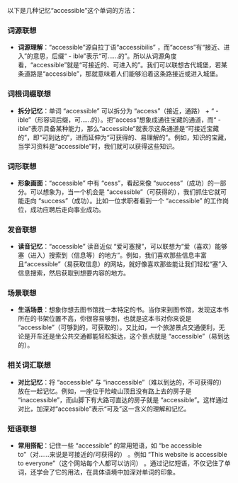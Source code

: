 以下是几种记忆“accessible”这个单词的方法：

### 词源联想
 - **词源理解**：“accessible”源自拉丁语“accessibilis” ，而“access”有“接近、进入”的意思，后缀“ - ible”表示“可……的”。所以从词源角度看，“accessible”就是“可接近的、可进入的”。我们可以联想古代城堡，若某条道路是“accessible”，那就意味着人们能够沿着这条路接近或进入城堡。

### 词根词缀联想
 - **拆分记忆**：单词 “accessible” 可以拆分为 “access”（接近，通路） + “ - ible”（形容词后缀，可……的）。把“access”想象成通往宝藏的通道，而“ - ible”表示具备某种能力，那么“accessible”就表示这条通道是“可接近宝藏的”，即“可到达的”，进而延伸为“可获得的、易理解的”。例如，知识的宝藏，当学习资料是“accessible”时，我们就可以获得这些知识。

### 词形联想
 - **形象画面**：“accessible” 中有 “cess”，看起来像 “success”（成功）的一部分。可以想象为，当一个机会是 “accessible”（可获得的），我们抓住它就可能走向 “success”（成功）。比如一位求职者看到一个 “accessible” 的工作岗位，成功应聘后走向事业成功。

### 发音联想
 - **读音记忆**：“accessible” 读音近似 “爱可塞搜”，可以联想为“爱（喜欢）能够塞（进入）搜索到（信息等）的地方”。例如，我们喜欢那些信息丰富且“accessible”（易获取信息）的网站，就好像喜欢那些能让我们轻松“塞”入信息搜索，然后获取到想要内容的地方。

### 场景联想
 - **生活场景**：想象你想去图书馆找一本特定的书。当你来到图书馆，发现这本书所在的书架位置不高，你很容易够到，也就是这本书对你来说是 “accessible”（可够到的，可获取的）。又比如，一个旅游景点交通便利，无论是开车还是坐公共交通都能轻松抵达，这个景点就是 “accessible”（易到达的）。

### 相关词汇联想
 - **对比记忆**：将 “accessible” 与 “inaccessible”（难以到达的，不可获得的）放在一起记忆。例如，一座位于险峻山顶且没有路上去的房子是 “inaccessible”，而山脚下有大路可直达的房子就是 “accessible”。这样通过对比，加深对“accessible”表示“可及”这一含义的理解和记忆。

### 短语联想
 - **常用搭配**：记住一些 “accessible” 的常用短语，如 “be accessible to”（对……来说是可接近的/可获得的） 。例如 “This website is accessible to everyone”（这个网站每个人都可以访问） 。通过记忆短语，不仅记住了单词，还学会了它的用法，在具体语境中加深对单词的印象。 
